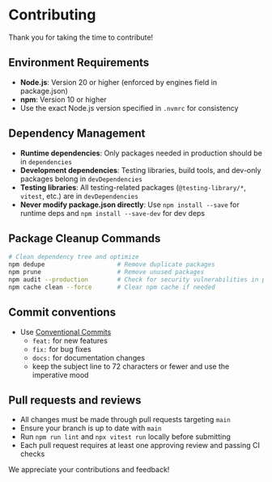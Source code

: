# Contributing

Thank you for taking the time to contribute!

## Environment Requirements
- **Node.js**: Version 20 or higher (enforced by engines field in package.json)
- **npm**: Version 10 or higher
- Use the exact Node.js version specified in `.nvmrc` for consistency

## Dependency Management
- **Runtime dependencies**: Only packages needed in production should be in `dependencies`
- **Development dependencies**: Testing libraries, build tools, and dev-only packages belong in `devDependencies`
- **Testing libraries**: All testing-related packages (`@testing-library/*`, `vitest`, etc.) are in `devDependencies`
- **Never modify package.json directly**: Use `npm install --save` for runtime deps and `npm install --save-dev` for dev deps

## Package Cleanup Commands
```bash
# Clean dependency tree and optimize
npm dedupe                    # Remove duplicate packages
npm prune                     # Remove unused packages
npm audit --production        # Check for security vulnerabilities in production deps
npm cache clean --force       # Clear npm cache if needed
```

## Commit conventions
- Use [Conventional Commits](https://www.conventionalcommits.org/)
  - `feat:` for new features
  - `fix:` for bug fixes
  - `docs:` for documentation changes
  - keep the subject line to 72 characters or fewer and use the imperative mood

## Pull requests and reviews
- All changes must be made through pull requests targeting `main`
- Ensure your branch is up to date with `main`
- Run `npm run lint` and `npx vitest run` locally before submitting
- Each pull request requires at least one approving review and passing CI checks

We appreciate your contributions and feedback!
